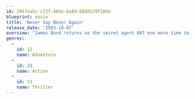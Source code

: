```yaml
---
id: 2867ea5c-c727-402e-be8d-6920229f10bb
blueprint: movie
title: 'Never Say Never Again'
release_date: '1983-10-07'
overview: "James Bond returns as the secret agent 007 one more time to battle the evil organization SPECTRE. Bond must defeat Largo, who has stolen two atomic warheads for nuclear blackmail. But Bond has an ally in Largo's girlfriend, the willowy Domino, who falls for Bond and seeks revenge. This is the last time for Sean Connery as Her Majesty's Secret Agent 007."
genres:
  -
    id: 12
    name: Adventure
  -
    id: 28
    name: Action
  -
    id: 53
    name: Thriller
---
```

